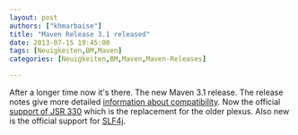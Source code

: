 ```yaml
---
layout: post
authors: ["khmarbaise"]
title: "Maven Release 3.1 released"
date: 2013-07-15 19:45:00
tags: [Neuigkeiten,BM,Maven]
categories: [Neuigkeiten,BM,Maven,Maven-Releases]

---
```

After a longer time now it's there. The new Maven 3.1 release. The release notes give more 
detailed [information about compatibility](https://maven.apache.org/docs/3.1.0/release-notes.html). 
Now the official [support of JSR 330](https://maven.apache.org/maven-jsr330.html) which is the replacement for the older plexus. 
Also new is the official support for [SLF4j](https://maven.apache.org/maven-logging.html).
